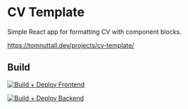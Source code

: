 # CV Template
Simple React app for formatting CV with component blocks.

https://tomnuttall.dev/projects/cv-template/

## Build
[![Build + Deploy Frontend](https://github.com/TomNuttall/cv-demo/actions/workflows/deploy-frontend.yml/badge.svg)](https://github.com/TomNuttall/cv-demo/actions/workflows/deploy-frontend.yml)

[![Build + Deploy Backend](https://github.com/TomNuttall/cv-demo/actions/workflows/deploy-lambda.yml/badge.svg)](https://github.com/TomNuttall/cv-demo/actions/workflows/deploy-lambda.yml)
